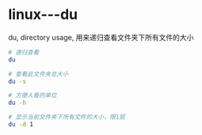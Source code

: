 # linux---du

du, directory usage, 用来递归查看文件夹下所有文件的大小  

```sh
# 递归查看
du

# 查看此文件夹总大小  
du -s

# 方便人看的单位  
du -h

# 显示当前文件夹下所有文件的大小，限1层  
du -d 1
```
